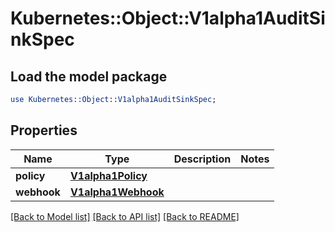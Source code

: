 # Kubernetes::Object::V1alpha1AuditSinkSpec

## Load the model package
```perl
use Kubernetes::Object::V1alpha1AuditSinkSpec;
```

## Properties
Name | Type | Description | Notes
------------ | ------------- | ------------- | -------------
**policy** | [**V1alpha1Policy**](V1alpha1Policy.md) |  | 
**webhook** | [**V1alpha1Webhook**](V1alpha1Webhook.md) |  | 

[[Back to Model list]](../README.md#documentation-for-models) [[Back to API list]](../README.md#documentation-for-api-endpoints) [[Back to README]](../README.md)


